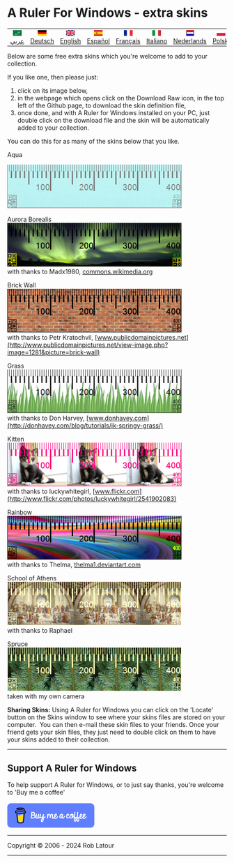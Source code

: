 
# A Ruler For Windows - extra skins

<!-- header -->
|||||||||||
| :---: | :---: | :---: | :---: | :---: |:---: | :---: | :---: |:---: | :---: |
| [![عربي](/images/flags/ar.png)](../en/README.md)<br>[عربي](../ar/README.md) | [![Deutsch](/images/flags/de.png)](../de/README.md)<br>[Deutsch](../de/README.md) | [![English](/images/flags/en-GB.png)](../en/README.md)<br>[English](../en/README.md) | [![Español](/images/flags/es.png)](../es/README.md)<br>[Español](../es/README.md) | [![Français](/images/flags/fr.png)](../fr/README.md)<br>[Français](../fr/README.md)| [![Italiano](/images/flags/it.png)](../it/README.md)<br>[Italiano](../it/README.md) | [![Nederlands](/images/flags/nl.png)](../nl/README.md)<br>[Nederlands](../nl/README.md) | [![Polski](/images/flags/pl.png)](../pl/README.md)<br>[Polski](../pl/README.md) | [![Português](/images/flags/pt.png)](../pt/README.md)<br>[Português](../pt/README.md) | [![Svenska](/images/flags/sv.png)](../sv/README.md)<br>[Svenska](../sv/README.md) |

<!-- header -->

Below are some free extra skins which you're welcome to add to your collection.

If you like one, then please just: 
1. click on its image below,
2. in the webpage which opens click on the Download Raw icon, in the top left of the Github page, to download the skin definition file,
3. once done, and with A Ruler for Windows installed on your PC, just double click on the download file and the skin will be automatically added to your collection.

You can do this for as many of the skins below that you like.

Aqua
 
[![Aqua](/images/skins/Aqua.png)](RulerDefinition_Aqua.ar4w)

Aurora Borealis  
[![Aurora Borealis](/images/skins/AuroraBorealis.png)](RulerDefinition_Aurora%20Borealis.ar4w)  
with thanks to Madx1980, [commons.wikimedia.org](http://commons.wikimedia.org/wiki/File:Aurora_Borealis_in_north_pole.jpg)  
  
Brick Wall  
[![Brick Wall](/images/skins/BrickWall.png)](RulerDefinition_Brick%20Wall.ar4w)  
with thanks to Petr Kratochvil, [www.publicdomainpictures.net](http://www.publicdomainpictures.net/view-image.php?image=1281&picture=brick-wall)  
  
Grass  
[![Grass](/images/skins/grass.png)](RulerDefinition_Grass.ar4w)  
with thanks to Don Harvey, [www.donhavey.com](http://donhavey.com/blog/tutorials/ik-springy-grass/)  

Kitten  
[![Kitten](/images/skins/kitten.png)](RulerDefinition_Kitten.ar4w)  
with thanks to luckywhitegirl, [www.flickr.com](http://www.flickr.com/photos/luckywhitegirl/2541902083)  
  
Rainbow  
[![Rainbow](/images/skins/rainbow.png)](RulerDefinition_Rainbow.ar4w)  
with thanks to Thelma, [thelma1.deviantart.com](http://thelma1.deviantart.com/) 

School of Athens  
[![School of Athens](/images/skins/ShoolOfAthens.png)](RulerDefinition_School%20of%20Athens.ar4w?raw=true)  
with thanks to Raphael  
  
Spruce  
[![Spruce](/images/skins/spruce.png)](RulerDefinition_Spruce.ar4w)  
taken with my own camera
<br>

**Sharing Skins:** Using A Ruler for Windows you can click on the 'Locate' button on the Skins window to see where your skins files are stored on your computer.  You can then e-mail these skin files to your friends. Once your friend gets your skin files, they just need to double click on them to have your skins added to their collection.  


* * * 
## Support A Ruler for Windows

To help support A Ruler for Windows, or to just say thanks, you're welcome to 'Buy me a coffee'<br><br>
[<img alt="Buy me  a coffee" width="200px" src="buymeacoffee-english.png" />](https://www.buymeacoffee.com/roblatour)
* * *
Copyright © 2006 - 2024 Rob Latour
* * *